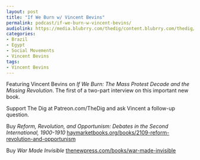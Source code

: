 ```yaml
---
layout: post
title: "If We Burn w/ Vincent Bevins"
permalink: podcast/if-we-burn-w-vincent-bevins/
audiolink: https://media.blubrry.com/thedig/content.blubrry.com/thedig/The_Dig-EP_418-Bevins-1.mp3
categories:
- Brazil
- Egypt
- Social Movements
- Vincent Bevins
tags:
- Vincent Bevins
---
```


Featuring Vincent Bevins on *If We Burn: The Mass Protest Decade and the Missing Revolution*. The first of a two-part interview on this important new book.

Support The Dig at Patreon.com/TheDig and ask Vincent a follow-up question.

Buy *Reform, Revolution, and Opportunism: Debates in the Second International, 1900-1910* [haymarketbooks.org/books/2109-reform-revolution-and-opportunism](http://haymarketbooks.org/books/2109-reform-revolution-and-opportunism)

Buy *War Made Invisible* [thenewpress.com/books/war-made-invisible](http://thenewpress.com/books/war-made-invisible)


